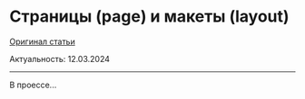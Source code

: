 # Страницы (page) и макеты (layout)

[Оригинал статьи](https://nextjs.org/docs/app/building-your-application/routing/pages-and-layouts)

Актуальность: 12.03.2024

---



В проессе...
